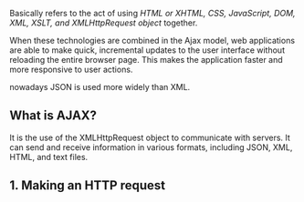 Basically refers to the act of using *HTML or XHTML, CSS, JavaScript, DOM, XML, XSLT, and XMLHttpRequest object* together.

When these technologies are combined in the Ajax model, web applications are able to make quick, incremental updates to the user interface without reloading the entire browser page. This makes the application faster and more responsive to user actions.

nowadays JSON is used more widely than XML.

## What is AJAX?

 It is the use of the XMLHttpRequest object to communicate with servers. It can send and receive information in various formats, including JSON, XML, HTML, and text files. 

## 1. Making an HTTP request

